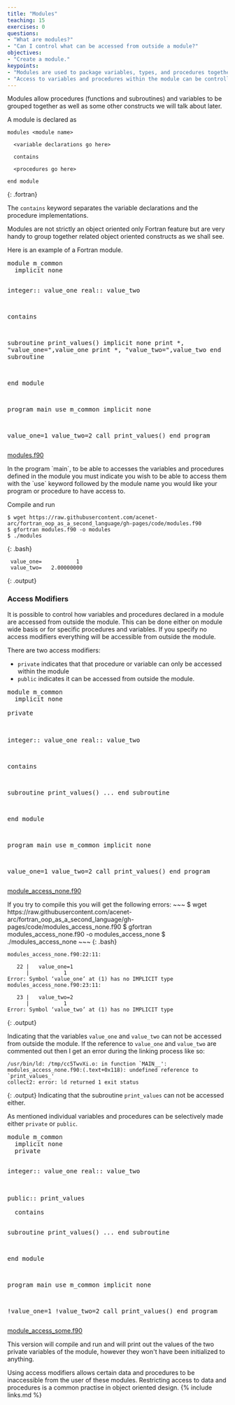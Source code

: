 ```yaml
---
title: "Modules"
teaching: 15
exercises: 0
questions:
- "What are modules?"
- "Can I control what can be accessed from outside a module?"
objectives:
- "Create a module."
keypoints:
- "Modules are used to package variables, types, and procedures together."
- "Access to variables and procedures within the module can be controlled with the private and public access modifiers."
---
```


Modules allow procedures (functions and subroutines) and variables to be grouped together as well as some other constructs we will talk about later.

A module is declared as

~~~
modules <module name>
  
  <variable declarations go here>
  
  contains
  
  <procedures go here>
  
end module
~~~
{: .fortran}

The `contains` keyword separates the variable declarations and the procedure implementations.

Modules are not strictly an object oriented only Fortran feature but are very handy to group together related object oriented constructs as we shall see.

Here is an example of a Fortran module.

<div class="gitfile" markdown="1">
<div class="language-plaintext fortran highlighter-rouge">
<div class="highlight">
<pre class="highlight">
module m_common
  implicit none
  
  integer:: value_one
  real:: value_two
  
  contains
  
  subroutine print_values()
    implicit none
    print *, "value_one=",value_one
    print *, "value_two=",value_two
  end subroutine
  
end module

program main
  use m_common
  implicit none
  
  value_one=1
  value_two=2
  call print_values()
end program
</pre></div></div>
[modules.f90](https://github.com/acenet-arc/fortran_oop_as_a_second_language/blob/gh-pages/code/modules.f90)
</div>
In the program `main`, to be able to accesses the variables and procedures defined in the module you must indicate you wish to be able to access them with the `use` keyword followed by the module name you would like your program or procedure to have access to.

Compile and run
~~~
$ wget https://raw.githubusercontent.com/acenet-arc/fortran_oop_as_a_second_language/gh-pages/code/modules.f90
$ gfortran modules.f90 -o modules
$ ./modules
~~~
{: .bash}

~~~
 value_one=           1
 value_two=   2.00000000
~~~
{: .output}

### Access Modifiers
It is possible to control how variables and procedures declared in a module are accessed from outside the module. This can be done either on module wide basis or for specific procedures and variables. If you specify no access modifiers everything will be accessible from outside the module.

There are two access modifiers:
* `private` indicates that that procedure or variable can only be accessed within the module
* `public` indicates it can be accessed from outside the module.

<div class="gitfile" markdown="1">
<div class="language-plaintext fortran highlighter-rouge">
<div class="highlight">
<pre class="highlight">
module m_common
  implicit none
  <div class="codehighlight">private</div>
  
  integer:: value_one
  real:: value_two
  
  contains
  
  subroutine print_values()
    ...
  end subroutine
  
end module

program main
  use m_common
  implicit none
  
  value_one=1
  value_two=2
  call print_values()
end program
</pre></div></div>
[module_access_none.f90](https://github.com/acenet-arc/fortran_oop_as_a_second_language/blob/gh-pages/code/module_access_none.f90)
</div>
If you try to compile this you will get the following errors:
~~~
$ wget https://raw.githubusercontent.com/acenet-arc/fortran_oop_as_a_second_language/gh-pages/code/modules_access_none.f90
$ gfortran modules_access_none.f90 -o modules_access_none
$ ./modules_access_none
~~~
{: .bash}

~~~
modules_access_none.f90:22:11:

   22 |   value_one=1
      |           1
Error: Symbol ‘value_one’ at (1) has no IMPLICIT type
modules_access_none.f90:23:11:

   23 |   value_two=2
      |           1
Error: Symbol ‘value_two’ at (1) has no IMPLICIT type
~~~
{: .output}

Indicating that the variables `value_one` and `value_two` can not be accessed from outside the module. If the reference to `value_one` and `value_two` are commented out then I get an error during the linking process like so:
~~~
/usr/bin/ld: /tmp/cc5TwvXi.o: in function `MAIN__':
modules_access_none.f90:(.text+0x118): undefined reference to `print_values_'
collect2: error: ld returned 1 exit status

~~~
{: .output}
Indicating that the subroutine `print_values` can not be accessed either.

As mentioned individual variables and procedures can be selectively made either `private` or `public`.

<div class="gitfile" markdown="1">
<div class="language-plaintext fortran highlighter-rouge">
<div class="highlight">
<pre class="highlight">
module m_common
  implicit none
  private
  
  integer:: value_one
  real:: value_two
  
  <div class="codehighlight">public:: print_values</div>
  contains
  
  subroutine print_values()
    ...
  end subroutine
  
end module

program main
  use m_common
  implicit none
  
  !value_one=1
  !value_two=2
  call print_values()
end program
</pre></div></div>
[module_access_some.f90](https://github.com/acenet-arc/fortran_oop_as_a_second_language/blob/gh-pages/code/module_access_some.f90)
</div>
This version will compile and run and will print out the values of the two private variables of the module, however they won't have been initialized to anything.

Using access modifiers allows certain data and procedures to be inaccessible from the user of these modules. Restricting access to data and procedures is a common practise in object oriented design.
{% include links.md %}

